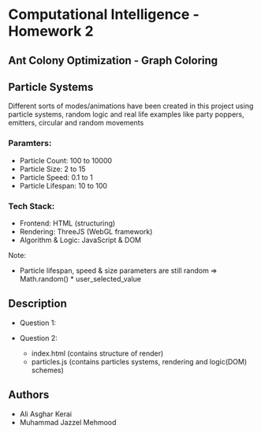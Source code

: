 # Computational Intelligence - Homework 2

## Ant Colony Optimization - Graph Coloring

## Particle Systems

Different sorts of modes/animations have been created in this project using particle systems, random logic and real life examples like party poppers, emitters, circular and random movements

### Paramters:

- Particle Count: 100 to 10000
- Particle Size: 2 to 15
- Particle Speed: 0.1 to 1
- Particle Lifespan: 10 to 100

### Tech Stack:

- Frontend: HTML (structuring)
- Rendering: ThreeJS (WebGL framework)
- Algorithm & Logic: JavaScript & DOM

Note:

- Particle lifespan, speed & size parameters are still random => Math.random() \* user_selected_value
  ​

## Description

- Question 1:

- Question 2:
  - index.html (contains structure of render)
  - particles.js (contains particles systems, rendering and logic(DOM) schemes)

## Authors

- Ali Asghar Kerai
- Muhammad Jazzel Mehmood
